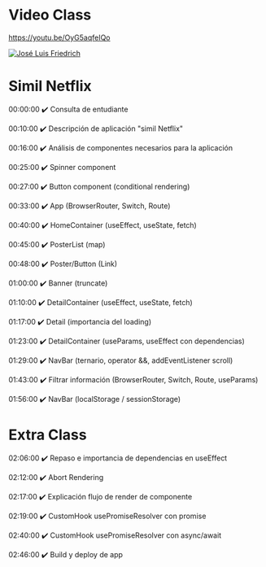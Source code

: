 
# Video Class

https://youtu.be/OyG5aqfeIQo

[![José Luis Friedrich](https://img.youtube.com/vi/OyG5aqfeIQo/0.jpg)](https://youtu.be/OyG5aqfeIQo)

# Simil Netflix

00:00:00 ✔️ Consulta de entudiante

00:10:00 ✔️ Descripción de aplicación "simil Netflix"

00:16:00 ✔️ Análisis de componentes necesarios para la aplicación

00:25:00 ✔️ Spinner component

00:27:00 ✔️ Button component (conditional rendering)

00:33:00 ✔️ App (BrowserRouter, Switch, Route)

00:40:00 ✔️ HomeContainer (useEffect, useState, fetch)

00:45:00 ✔️ PosterList (map)

00:48:00 ✔️ Poster/Button (Link)

01:00:00 ✔️ Banner (truncate)

01:10:00 ✔️ DetailContainer (useEffect, useState, fetch)

01:17:00 ✔️ Detail (importancia del loading)

01:23:00 ✔️ DetailContainer (useParams, useEffect con dependencias)

01:29:00 ✔️ NavBar (ternario, operator &&, addEventListener scroll)

01:43:00 ✔️ Filtrar información (BrowserRouter, Switch, Route, useParams)

01:56:00 ✔️ NavBar (localStorage / sessionStorage)

# Extra Class

02:06:00 ✔️ Repaso e importancia de dependencias en useEffect

02:12:00 ✔️ Abort Rendering

02:17:00 ✔️ Explicación flujo de render de componente

02:19:00 ✔️ CustomHook usePromiseResolver con promise

02:40:00 ✔️ CustomHook usePromiseResolver con async/await

02:46:00 ✔️ Build y deploy de app
